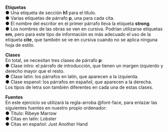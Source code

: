 **Etiquetas**  
● Una etiqueta de sección **h1** para el título.  
● Varias etiquetas de párrafo **p**, una para cada cita.  
● El nombre del escritor en el primer párrafo lleva la etiqueta **strong**.  
● Los nombres de las obras se ven en cursiva. Podrían utilizarse etiquetas **em**, pero para este tipo de información es más adecuado el uso de la etiqueta **cite**, que también se ve en cursiva cuando no se aplica ninguna hoja de estilo.  
  
**Clases**  
En total, se necesitan tres clases de párrafo **p**:  
● Clase intro: el párrafo de introducción, que tienen un margen izquierdo y derecho mayor que el resto.  
● Clase latin: los párrafos en latín, que aparecen a la izquierda.  
● Clase espanol: los párrafos en español, que aparecen a la derecha.  
Los tipos de letra son también diferentes en cada una de estas clases.  
  
**Fuentes**  
En este ejercicio se utilizará la regla-arroba @font-face, para enlazar las siguientes fuentes en nuestro propio ordenador:  
● Título: Ribeye Marrow  
● Citas en latín: Lobster  
● Citas en español: Just Another Hand
